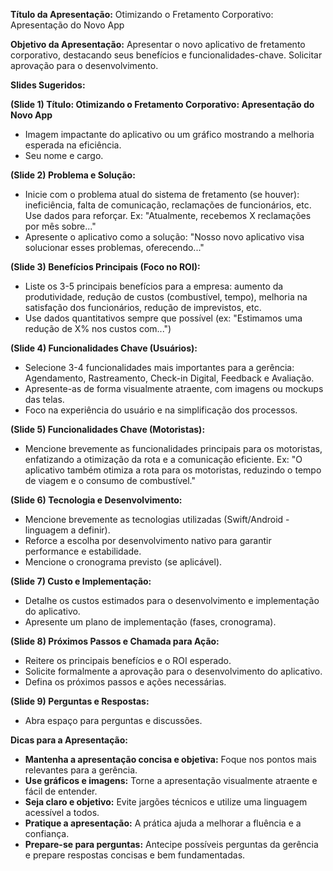 **Título da Apresentação:**  Otimizando o Fretamento Corporativo: Apresentação do Novo App

**Objetivo da Apresentação:**  Apresentar o novo aplicativo de fretamento corporativo, destacando seus benefícios e funcionalidades-chave.  Solicitar aprovação para o desenvolvimento.


**Slides Sugeridos:**

**(Slide 1) Título: Otimizando o Fretamento Corporativo: Apresentação do Novo App**

* Imagem impactante do aplicativo ou um gráfico mostrando a melhoria esperada na eficiência.
* Seu nome e cargo.

**(Slide 2) Problema e Solução:**

* Inicie com o problema atual do sistema de fretamento (se houver): ineficiência, falta de comunicação, reclamações de funcionários, etc.  Use dados para reforçar. Ex: "Atualmente, recebemos X reclamações por mês sobre..."
* Apresente o aplicativo como a solução: "Nosso novo aplicativo visa solucionar esses problemas, oferecendo..."

**(Slide 3) Benefícios Principais (Foco no ROI):**

* Liste os 3-5 principais benefícios para a empresa: aumento da produtividade, redução de custos (combustível, tempo), melhoria na satisfação dos funcionários, redução de imprevistos, etc.
* Use dados quantitativos sempre que possível (ex: "Estimamos uma redução de X% nos custos com...")

**(Slide 4) Funcionalidades Chave (Usuários):**

* Selecione 3-4 funcionalidades mais importantes para a gerência:  Agendamento, Rastreamento, Check-in Digital, Feedback e Avaliação.
* Apresente-as de forma visualmente atraente, com imagens ou mockups das telas.
* Foco na experiência do usuário e na simplificação dos processos.

**(Slide 5) Funcionalidades Chave (Motoristas):**

* Mencione brevemente as funcionalidades principais para os motoristas, enfatizando a otimização da rota e a comunicação eficiente.  Ex: "O aplicativo também otimiza a rota para os motoristas, reduzindo o tempo de viagem e o consumo de combustível."

**(Slide 6) Tecnologia e Desenvolvimento:**

* Mencione brevemente as tecnologias utilizadas (Swift/Android - linguagem a definir).
* Reforce a escolha por desenvolvimento nativo para garantir performance e estabilidade.
* Mencione o cronograma previsto (se aplicável).

**(Slide 7) Custo e Implementação:**

* Detalhe os custos estimados para o desenvolvimento e implementação do aplicativo.
* Apresente um plano de implementação (fases, cronograma).

**(Slide 8) Próximos Passos e Chamada para Ação:**

* Reitere os principais benefícios e o ROI esperado.
* Solicite formalmente a aprovação para o desenvolvimento do aplicativo.
* Defina os próximos passos e ações necessárias.

**(Slide 9) Perguntas e Respostas:**

* Abra espaço para perguntas e discussões.


**Dicas para a Apresentação:**

* **Mantenha a apresentação concisa e objetiva:** Foque nos pontos mais relevantes para a gerência.
* **Use gráficos e imagens:**  Torne a apresentação visualmente atraente e fácil de entender.
* **Seja claro e objetivo:** Evite jargões técnicos e utilize uma linguagem acessível a todos.
* **Pratique a apresentação:**  A prática ajuda a melhorar a fluência e a confiança.
* **Prepare-se para perguntas:** Antecipe possíveis perguntas da gerência e prepare respostas concisas e bem fundamentadas.
